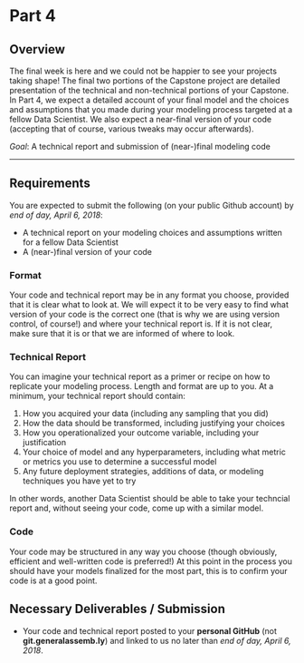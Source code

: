 # Part 4

## Overview 

The final week is here and we could not be happier to see your projects taking shape! The final two portions of the Capstone project are detailed presentation of the technical and non-technical portions of your Capstone. In Part 4, we expect a detailed account of your final model and the choices and assumptions that you made during your modeling process targeted at a fellow Data Scientist. We also expect a near-final version of your code (accepting that of course, various tweaks may occur afterwards).

_Goal_: A technical report and submission of (near-)final modeling code

---

## Requirements

You are expected to submit the following (on your public Github account) by _end of day, April 6, 2018_:

- A technical report on your modeling choices and assumptions written for a fellow Data Scientist
- A (near-)final version of your code

### Format

Your code and technical report may be in any format you choose, provided that it is clear what to look at. We will expect it to be very easy to find what version of your code is the correct one (that is why we are using version control, of course!) and where your technical report is. If it is not clear, make sure that it is or that we are informed of where to look.

### Technical Report

You can imagine your technical report as a primer or recipe on how to replicate your modeling process. Length and format are up to you. At a minimum, your technical report should contain:

1. How you acquired your data (including any sampling that you did)
2. How the data should be transformed, including justifying your choices
3. How you operationalized your outcome variable, including your justification
4. Your choice of model and any hyperparameters, including what metric or metrics you use to determine a successful model
5. Any future deployment strategies, additions of data, or modeling techniques you have yet to try

In other words, another Data Scientist should be able to take your techncial report and, without seeing your code, come up with a similar model.

### Code

Your code may be structured in any way you choose (though obviously, efficient and well-written code is preferred!) At this point in the process you should have your models finalized for the most part, this is to confirm your code is at a good point.

## Necessary Deliverables / Submission

- Your code and technical report posted to your **personal GitHub** (not **git.generalassemb.ly**) and linked to us no later than  _end of day, April 6, 2018_.
